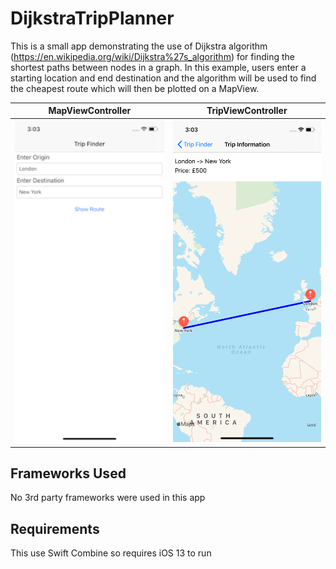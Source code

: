 # DijkstraTripPlanner

This is a small app demonstrating the use of Dijkstra algorithm (https://en.wikipedia.org/wiki/Dijkstra%27s_algorithm) for finding the shortest paths between nodes in a graph. In this example, users enter a starting location and end destination and the algorithm will be used to find the cheapest route which will then be plotted on a MapView.

MapViewController|TripViewController
---|---
<img src="images/TripViewController.png" width = 300>|<img src="images/MapViewController.png" width = 300>


## Frameworks Used

No 3rd party frameworks were used in this app

## Requirements

This use Swift Combine so requires iOS 13 to run
